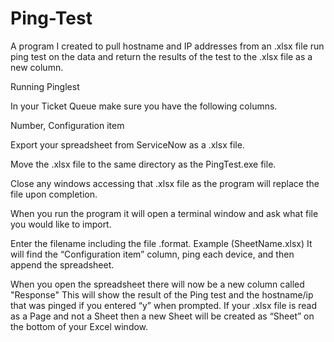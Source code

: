 # Ping-Test
A program I created to pull hostname and IP addresses from an .xlsx file run ping test on the data and return the results of the test to the .xlsx file as a new column.

Running Pinglest

In your Ticket Queue make sure you have the following columns.

Number, Configuration item

Export your spreadsheet from ServiceNow as a .xlsx file.

Move the .xlsx file to the same directory as the PingTest.exe file.

Close any windows accessing that .xlsx file as the program will replace the file upon completion.

When you run the program it will open a terminal window and ask what file you would like to import.

Enter the filename including the file .format. Example (SheetName.xlsx)
It will find the “Configuration item” column, ping each device, and then append the spreadsheet.

When you open the spreadsheet there will now be a new column called "Response" This will show the result of the Ping test and the hostname/ip that was pinged if you entered “y” when prompted.
If your .xlsx file is read as a Page and not a Sheet then a new Sheet will be created as “Sheet” on the bottom of your Excel window.
